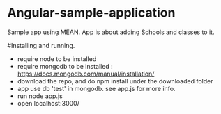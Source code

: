 # Angular-sample-application
Sample app using MEAN. App is about adding Schools and classes to it.

#Installing and running.
- require node to be installed
- require mongodb to be installed : https://docs.mongodb.com/manual/installation/ 
- download the repo, and do npm install under the downloaded folder
- app use db 'test' in mongodb. see app.js for more info.
- run node app.js
- open localhost:3000/
